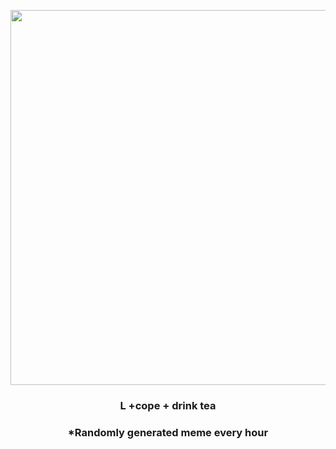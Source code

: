 <p align="center">
        <img src="https://i.imgur.com/LjnsWob.gif" width="600" height="600">
        </p>
        <h3 align="center">L +cope + drink tea</h3>
        <h3 align="center">*Randomly generated meme every hour</h3>
    